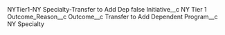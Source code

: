 <?xml version="1.0" encoding="UTF-8"?>
<CustomMetadata xmlns="http://soap.sforce.com/2006/04/metadata" xmlns:xsi="http://www.w3.org/2001/XMLSchema-instance" xmlns:xsd="http://www.w3.org/2001/XMLSchema">
    <label>NYTier1-NY Specialty-Transfer to Add Dep</label>
    <protected>false</protected>
    <values>
        <field>Initiative__c</field>
        <value xsi:type="xsd:string">NY Tier 1</value>
    </values>
    <values>
        <field>Outcome_Reason__c</field>
        <value xsi:nil="true"/>
    </values>
    <values>
        <field>Outcome__c</field>
        <value xsi:type="xsd:string">Transfer to Add Dependent</value>
    </values>
    <values>
        <field>Program__c</field>
        <value xsi:type="xsd:string">NY Specialty</value>
    </values>
</CustomMetadata>
